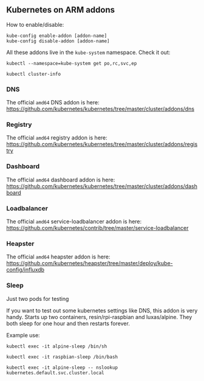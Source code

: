 ## Kubernetes on ARM addons

How to enable/disable:
``` 
kube-config enable-addon [addon-name]
kube-config disable-addon [addon-name]
```

All these addons live in the `kube-system` namespace.
Check it out:
```
kubectl --namespace=kube-system get po,rc,svc,ep

kubectl cluster-info
```

### DNS

The official `amd64` DNS addon is here: https://github.com/kubernetes/kubernetes/tree/master/cluster/addons/dns

### Registry

The official `amd64` registry addon is here: https://github.com/kubernetes/kubernetes/tree/master/cluster/addons/registry

### Dashboard

The official `amd64` dashboard addon is here: https://github.com/kubernetes/kubernetes/tree/master/cluster/addons/dashboard

### Loadbalancer

The official `amd64` service-loadbalancer addon is here: https://github.com/kubernetes/contrib/tree/master/service-loadbalancer

### Heapster

The official `amd64` heapster addon is here: https://github.com/kubernetes/heapster/tree/master/deploy/kube-config/influxdb

### Sleep

Just two pods for testing

If you want to test out some kubernetes settings like DNS, this addon is very handy.
Starts up two containers, resin/rpi-raspbian and luxas/alpine. They both sleep for one hour and then restarts forever.

Example use:
```
kubectl exec -it alpine-sleep /bin/sh

kubectl exec -it raspbian-sleep /bin/bash

kubectl exec -it alpine-sleep -- nslookup kubernetes.default.svc.cluster.local
```